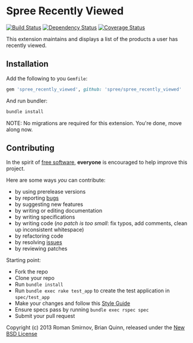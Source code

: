 # Spree Recently Viewed

[![Build Status](https://secure.travis-ci.org/futhr/spree_recently_viewed.png?branch=master)](http://travis-ci.org/futhr/spree_recently_viewed)
[![Dependency Status](https://gemnasium.com/futhr/spree_recently_viewed.png)](https://gemnasium.com/futhr/spree_recently_viewed)
[![Coverage Status](https://coveralls.io/repos/futhr/spree_recently_viewed/badge.png?branch=master)](https://coveralls.io/r/futhr/spree_recently_viewed)

This extension maintains and displays a list of the products a user has recently viewed.

## Installation

Add the following to you `Gemfile`:
```ruby
gem 'spree_recently_viewed', github: 'spree/spree_recently_viewed'
```

And run bundler:
```sh
bundle install
```

NOTE: No migrations are required for this extension. You're done, move along now.

## Contributing

In the spirit of [free software][1], **everyone** is encouraged to help improve this project.

Here are some ways *you* can contribute:

* by using prerelease versions
* by reporting [bugs][2]
* by suggesting new features
* by writing or editing documentation
* by writing specifications
* by writing code (*no patch is too small*: fix typos, add comments, clean up inconsistent whitespace)
* by refactoring code
* by resolving [issues][2]
* by reviewing patches

Starting point:

* Fork the repo
* Clone your repo
* Run `bundle install`
* Run `bundle exec rake test_app` to create the test application in `spec/test_app`
* Make your changes and follow this [Style Guide](https://github.com/thoughtbot/guides)
* Ensure specs pass by running `bundle exec rspec spec`
* Submit your pull request

Copyright (c) 2013 Roman Smirnov, Brian Quinn, released under the [New BSD License][3]

[1]: http://www.fsf.org/licensing/essays/free-sw.html
[2]: https://github.com/futhr/spree_recently_viewed/issues
[3]: https://github.com/futhr/spree_recently_viewed/tree/master/LICENSE
